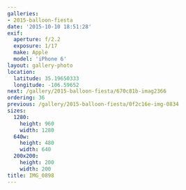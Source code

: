 ```yaml
---
galleries:
- 2015-balloon-fiesta
date: '2015-10-10 18:51:28'
exif:
  aperture: f/2.2
  exposure: 1/17
  make: Apple
  model: 'iPhone 6'
layout: gallery-photo
location:
  latitude: 35.19650333
  longitude: -106.59652
next: /gallery/2015-balloon-fiesta/670c81b-imag2366
ordering: 36
previous: /gallery/2015-balloon-fiesta/0f2c16e-img-0834
sizes:
  1280:
    height: 960
    width: 1280
  640w:
    height: 480
    width: 640
  200x200:
    height: 200
    width: 200
title: IMG_0898
---
```

